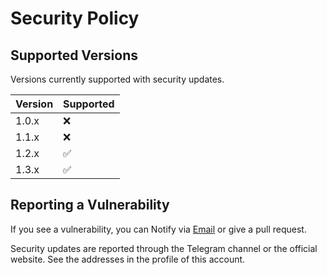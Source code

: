 # Security Policy

## Supported Versions

Versions currently supported with security updates.

| Version | Supported          |
|---------| ------------------ |
| 1.0.x   | :x: |
| 1.1.x   | :x: |
| 1.2.x   | :white_check_mark: |
| 1.3.x   | :white_check_mark: |

## Reporting a Vulnerability

If you see a vulnerability, you can Notify via [Email](mailto:LaraXGram@gmail.com]) or give a pull request.

Security updates are reported through the Telegram channel or the official website.
See the addresses in the profile of this account.
